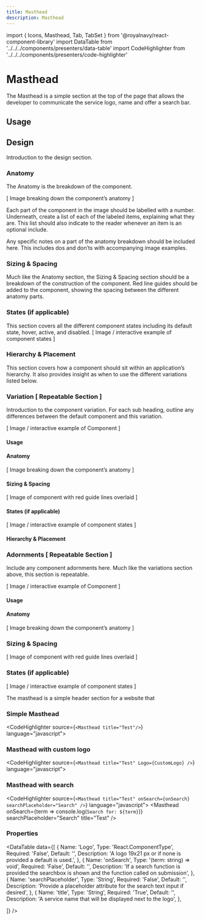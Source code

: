 ```yaml
---
title: Masthead
description: Masthead
---
```


import { Icons, Masthead, Tab, TabSet } from '@royalnavy/react-component-library'
import DataTable from '../../../components/presenters/data-table'
import CodeHighlighter from '../../../components/presenters/code-highlighter'


# Masthead 
The Masthead is a simple section at the top of the page that allows the developer to communicate the service logo, name and offer a search bar.

## Usage

<TabSet>

<Tab title="Design">

  ## Design
  Introduction to the design section.

  ### Anatomy
  The Anatomy is the breakdown of the component.

  [ Image breaking down the component’s anatomy ]

  Each part of the component in the image should be labelled with a number. Underneath, create a list of each of the labeled items, explaining what they are. This list should also indicate to the reader whenever an item is an optional include.

  Any specific notes on a part of the anatomy breakdown should be included here. This includes dos and don’ts with accompanying image examples.

  ### Sizing & Spacing
  Much like the Anatomy section, the Sizing & Spacing section should be a breakdown of the construction of the component. Red line guides should be added to the component, showing the spacing between the different anatomy parts.

  ### States (if applicable) 
  This section covers all the different component states including its default state, hover, active, and disabled.
  [ Image / interactive example of component states ]

  ### Hierarchy & Placement
  This section covers how a component should sit within an application’s hierarchy. It also provides insight as when to use the different variations listed below.

  ### Variation [ Repeatable Section ] 
  Introduction to the component variation. For each sub heading, outline any differences between the default component and this variation. 

  [ Image / interactive example of Component ]

  #### Usage

  #### Anatomy
  [ Image breaking down the component’s anatomy ]

  #### Sizing & Spacing
  [ Image of component with red guide lines overlaid ]

  #### States (if applicable)
  [ Image / interactive example of component states ]

  #### Hierarchy & Placement

  ### Adornments [ Repeatable Section ]
  Include any component adornments here. Much like the variations section above, this section is repeatable.

  [ Image / interactive example of Component ]

  #### Usage

  #### Anatomy
  [ Image breaking down the component’s anatomy ]

  ### Sizing & Spacing
  [ Image of component with red guide lines overlaid ]

  ### States (if applicable)
  [ Image / interactive example of component states ]

</Tab>


<Tab title="Develop">

The masthead is a simple header section for a website that 

### Simple Masthead
<CodeHighlighter source={`<Masthead title="Test"/>`} language="javascript">
<Masthead title="Test" />
</CodeHighlighter>

### Masthead with custom logo
<CodeHighlighter source={`<Masthead title="Test" Logo={CustomLogo} />`} language="javascript">
<Masthead title="Test" Logo={Icons.Bell} />
</CodeHighlighter>

### Masthead with search
<CodeHighlighter source={`<Masthead title="Test" onSearch={onSearch} searchPlaceholder="Search" />`} language="javascript">
  <Masthead
    onSearch={term => console.log(`Search for: ${term}`)}
    searchPlaceholder="Search"
    title="Test"
  />
</CodeHighlighter>


### Properties
<DataTable data={[
  {
    Name: 'Logo',
    Type: 'React.ComponentType',
    Required: 'False',
    Default: '',
    Description: 'A logo 19x21 px or if none is provided a default is used.',
  },
  {
    Name: 'onSearch',
    Type: '(term: string) => void',
    Required: 'False',
    Default: '',
    Description: 'If a search function is provided the searchbox is shown and the function called on submission',
  },
    {
    Name: 'searchPlaceholder',
    Type: 'String',
    Required: 'False',
    Default: '',
    Description: 'Provide a placeholder attribute for the search text input if desired',
  },
  {
    Name: 'title',
    Type: 'String',
    Required: 'True',
    Default: '',
    Description: 'A service name that will be displayed next to the logo',
  },
  
]} />

</Tab>
</TabSet>
